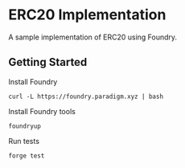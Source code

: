 # ERC20 Implementation

A sample implementation of ERC20 using Foundry.

## Getting Started
Install Foundry
```
curl -L https://foundry.paradigm.xyz | bash
```

Install Foundry tools
```
foundryup
```

Run tests
```
forge test
```